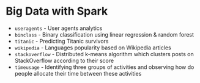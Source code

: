 # Big Data with Spark

* `useragents` - User agents analytics
* `binclass` - Binary classification using linear regression & random forest
* `titanic` - Predicting Titanic survivors
* `wikipedia` - Languages popularity based on Wikipedia articles
* `stackoverflow` - Distributed k-means algorithm which clusters posts on StackOverflow according to their score
* `timeusage` - Identifying three groups of activities and observing how do people allocate their time between these activities
